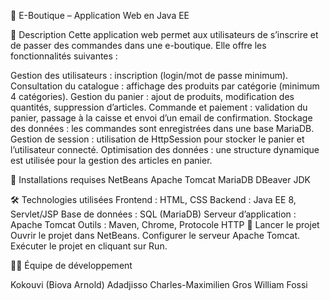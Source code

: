 📌 E-Boutique – Application Web en Java EE

📖 Description
Cette application web permet aux utilisateurs de s’inscrire et de passer des commandes dans une e-boutique. Elle offre les fonctionnalités suivantes :

Gestion des utilisateurs : inscription (login/mot de passe minimum).
Consultation du catalogue : affichage des produits par catégorie (minimum 4 catégories).
Gestion du panier : ajout de produits, modification des quantités, suppression d’articles.
Commande et paiement : validation du panier, passage à la caisse et envoi d’un email de confirmation.
Stockage des données : les commandes sont enregistrées dans une base MariaDB.
Gestion de session : utilisation de HttpSession pour stocker le panier et l’utilisateur connecté.
Optimisation des données : une structure dynamique est utilisée pour la gestion des articles en panier.

🔧 Installations requises
NetBeans
Apache Tomcat
MariaDB
DBeaver
JDK

🛠 Technologies utilisées
Frontend : HTML, CSS
Backend : Java EE 8, Servlet/JSP
Base de données : SQL (MariaDB)
Serveur d’application : Apache Tomcat
Outils : Maven, Chrome, Protocole HTTP
🚀 Lancer le projet
Ouvrir le projet dans NetBeans.
Configurer le serveur Apache Tomcat.
Exécuter le projet en cliquant sur Run.

👨‍💻 Équipe de développement

Kokouvi (Biova Arnold) Adadjisso
Charles-Maximilien Gros
William Fossi

